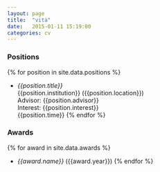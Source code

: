 ```yaml
---
layout: page
title:  "vita"
date:   2015-01-11 15:19:00
categories: cv
---
```

### Positions
{% for position in site.data.positions %}
- _{{position.title}}_ <br>
  {{position.institution}} ({{position.location}}) <br>
  Advisor: {{position.advisor}} <br>
  Interest: {{position.interest}} <br>
  {{position.time}}
{% endfor %}

### Awards
{% for award in site.data.awards %}
 - _{{award.name}}_ ({{award.year}})
{% endfor %}
